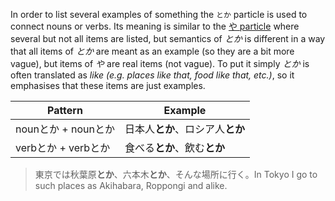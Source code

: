 In order to list several examples of something the `とか` particle is  used to connect nouns or verbs. Its meaning is similar to the [や particle](180) where several but not all items are listed, but semantics of *とか* is different in a way that all items of *とか* are meant as an example (so they are a bit more vague), but items of *や* are real items (not vague). To put it simply *とか* is often translated as *like (e.g. places like that, food like that, etc.)*, so it emphasises that these items are just examples.

|Pattern|Example|
|-|-|
|nounとか + nounとか|日本人**とか**、ロシア人**とか**|
|verbとか + verbとか|食べる**とか**、飲む**とか**|

>東京では秋葉原**とか**、六本木**とか**、そんな場所に行く。In Tokyo I go to such places as Akihabara, Roppongi and alike.